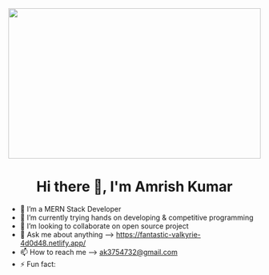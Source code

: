 <img height="300px" width="100%" right="0" src="https://www.wingstechsolutions.com/wp-content/uploads/2022/03/full-stack-development.gif" />
<h1 align="center">Hi there 👋, I'm Amrish Kumar </h1>

- 🔭 I’m a MERN Stack Developer
- 🌱 I’m currently trying hands on developing & competitive programming
- 👯 I’m looking to collaborate on open source project
- 💬 Ask me about anything -->  <a>https://fantastic-valkyrie-4d0d48.netlify.app/</a>
- 📫 How to reach me --> <a>ak3754732@gmail.com</a>
- ⚡ Fun fact: 
